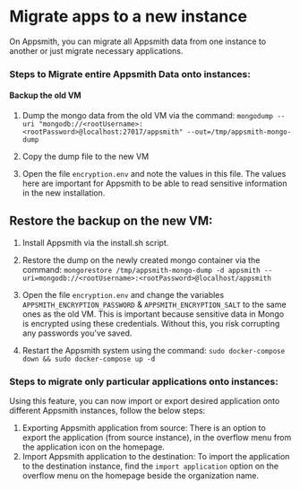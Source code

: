 # Migrate apps to a new instance

On Appsmith, you can migrate all Appsmith data from one instance to another or just migrate necessary applications. 

### **Steps to Migrate entire Appsmith Data onto instances:**

#### **Backup the old VM** 

1. Dump the mongo data from the old VM via the command: `mongodump --uri "mongodb://<rootUsername>:<rootPassword>@localhost:27017/appsmith" --out=/tmp/appsmith-mongo-dump` 

2. Copy the dump file to the new VM 

3. Open the file `encryption.env` and note the values in this file. The values here are important for Appsmith to be able to read sensitive information in the new installation.

## **Restore the backup on the new VM:** 

1. Install Appsmith via the install.sh script. 

2. Restore the dump on the newly created mongo container via the command: `mongorestore /tmp/appsmith-mongo-dump -d appsmith --uri=mongodb://<rootUsername>:<rootPassword>@localhost/appsmith` 

3. Open the file `encryption.env` and change the variables `APPSMITH_ENCRYPTION_PASSWORD` & `APPSMITH_ENCRYPTION_SALT` to the same ones as the old VM. This is important because sensitive data in Mongo is encrypted using these credentials. Without this, you risk corrupting any passwords you've saved. 

4. Restart the Appsmith system using the command: `sudo docker-compose down && sudo docker-compose up -d`

### Steps to migrate only particular applications onto instances:

Using this feature, you can now import or export desired application onto different Appsmith instances, follow the below steps:

1. Exporting Appsmith application from source: There is an option to export the application \(from source instance\), in the overflow menu from the application icon on the homepage. 
2. Import Appsmith application to the destination: To import the application to the destination instance, find the `import application` option on the overflow menu on the homepage beside the organization name.

